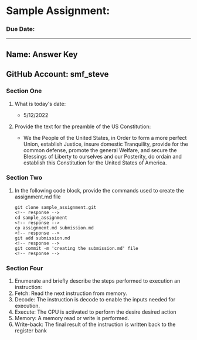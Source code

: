# Sample Assignment:
### Due Date: 
---
## Name: Answer Key                                                                        <!-- response -->
## GitHub Account:  smf_steve                                                              <!-- response -->

### Section One
1. What is today's date:
   *  5/12/2022                                                                            <!-- response -->
 
1. Provide the text for the preamble of the US Constitution:
   * We the People of the United States, in Order to form a more perfect Union, establish Justice, insure domestic Tranquility, provide for the common defense, promote the general Welfare, and secure the Blessings of Liberty to ourselves and our Posterity, do ordain and establish this Constitution for the United States of America.                       <!-- response -->

### Section Two
1. In the following code block, provide the commands used to create the assignment.md file
   ```
   git clone sample_assignment.git                                                         <!-- response -->
   cd sample_assignment                                                                    <!-- response -->
   cp assignment.md submission.md                                                          <!-- response -->
   git add submission.md                                                                   <!-- response -->
   git commit -m 'creating the submission.md' file                                         <!-- response -->
   ```
   <!-- Feel free to add or remove additional response lines as needed. -->


### Section Four

1. Enumerate and briefly describe the steps performed to execution an instruction:
  1. Fetch: Read the next instruction from memory.                                         <!-- response -->
  1. Decode: The instruction is decode to enable the inputs needed for execution.          <!-- response -->
  1. Execute: The CPU is activated to perform the desire desired action                    <!-- response -->
  1. Memory: A memory read or write is performed.                                          <!-- response -->
  1. Write-back: The final result of the instruction is written back to the register bank  <!-- response -->
  <!-- Feel free to add or remove additional response lines as needed. -->




